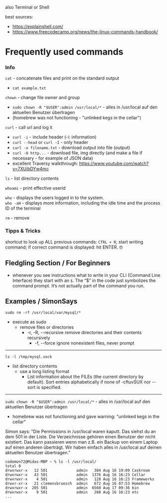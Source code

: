 also Terminal or Shell

best sources:
- https://explainshell.com/
- https://www.freecodecamp.org/news/the-linux-commands-handbook/


# Frequently used commands

### Info

`cat` - concatenate files and print on the standard output
  - `cat example.txt`

`chown` - change file owner and group
  - `sudo chown -R "$USER":admin /usr/local/*` - alles in /usr/local auf den aktuellen Benutzer übertragen
  - (homebrew was not functioning - "unlinked kegs in the cellar")

`curl` - call url and log it
  - `curl -i` - include header (-i: information)
  - `curl --head` or `curl -I` - only header
  - `curl -o filename.txt` - download output into file (output)
  - `curl -O http...` - download file, img directly (and make a file if necessary - for example of JSON data)
  - excellent Traversy walkthrough: https://www.youtube.com/watch?v=7XUibDYw4mc

`ls` - list directory contents

`whoami` - print effective userid

`who` - displays the users logged in to the system.  
`who -aH` - displays more information, including the idle time and the process ID of the terminal

`rm` - remove


### Tipps & Tricks

shortcut to look up ALL previous commands: `CTRL + R`; start writing command; if correct command is displayed: hit ENTER. 🤓
 
## Fledgling Section / For Beginners

- whenever you see instructions what to write in your CLI (Command Line Interface) they start with an `$`. The “$” in the code just symbolizes the command prompt. It’s not actually part of the command you run.



## Examples / SimonSays

`sudo rm -rf /usr/local/var/mysql/*` 
- execute as sudo
    - remove files or directories
        - -r, -R, --recursive
       remove directories and their contents recursively
          - -f, --force
          ignore nonexistent files, never prompt

---

`ls -l /tmp/mysql.sock` 
- list directory contents  
    - use a long listing format
      - List information about the FILEs (the current directory by default).  Sort entries alphabetically if none of -cftuvSUX nor --sort is specified.

--- 

`sudo chown -R "$USER":admin /usr/local/*` - alles in /usr/local auf den aktuellen Benutzer übertragen
  - homebrew was not functioning and gave warning: "unlinked kegs in the cellar"

Simon says:
"Die Permissions in /usr/local  waren kaputt. Das siehst du an dem 501 in der Liste. Die Verzeichnisse gehören einen Benutzer der nicht existiert. Das kann passieren wenn man z.B. ein Backup von einem Laptop auf einen anderen überträgt.
Wir haben einfach alles in /usr/local auf deinen aktuellen Benutzer übertragen."

```
codemon72@Midas-MBP ~ % ls -l /usr/local/
total 0
drwxrwxr-x   12 501             admin   384 Aug 16 19:09 Caskroom
drwxrwxr-x   43 501             admin  1376 Aug 16 16:23 Cellar
drwxrwxr-x    4 501             admin   128 Aug 16 16:23 Frameworks
drwxr-xr-x   21 clemensbruesch  admin   672 Aug 16 07:53 Homebrew
drwxrwxr-x  205 501             admin  6560 Aug 17 09:36 bin
drwxrwxr-x    9 501             admin   288 Aug 16 16:23 etc
...
```
